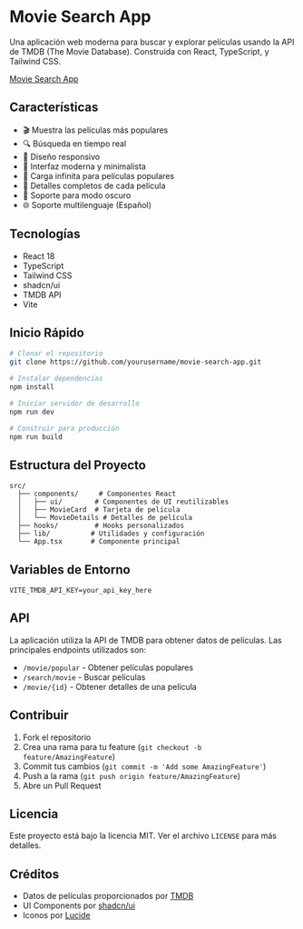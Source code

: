 # Movie Search App

Una aplicación web moderna para buscar y explorar películas usando la API de TMDB (The Movie Database). Construida con React, TypeScript, y Tailwind CSS.

[Movie Search App](https://moviesearchibdm.netlify.app/)

## Características

- 🎬 Muestra las películas más populares
- 🔍 Búsqueda en tiempo real
- 📱 Diseño responsivo
- 🎨 Interfaz moderna y minimalista
- 🔄 Carga infinita para películas populares
- 📝 Detalles completos de cada película
- 🌙 Soporte para modo oscuro
- 🌐 Soporte multilenguaje (Español)

## Tecnologías

- React 18
- TypeScript
- Tailwind CSS
- shadcn/ui
- TMDB API
- Vite

## Inicio Rápido

```bash
# Clonar el repositorio
git clone https://github.com/yourusername/movie-search-app.git

# Instalar dependencias
npm install

# Iniciar servidor de desarrollo
npm run dev

# Construir para producción
npm run build
```

## Estructura del Proyecto

```
src/
  ├── components/     # Componentes React
  │   ├── ui/        # Componentes de UI reutilizables
  │   ├── MovieCard  # Tarjeta de película
  │   └── MovieDetails # Detalles de película
  ├── hooks/         # Hooks personalizados
  ├── lib/          # Utilidades y configuración
  └── App.tsx       # Componente principal
```

## Variables de Entorno

```env
VITE_TMDB_API_KEY=your_api_key_here
```

## API

La aplicación utiliza la API de TMDB para obtener datos de películas. Las principales endpoints utilizados son:

- `/movie/popular` - Obtener películas populares
- `/search/movie` - Buscar películas
- `/movie/{id}` - Obtener detalles de una película

## Contribuir

1. Fork el repositorio
2. Crea una rama para tu feature (`git checkout -b feature/AmazingFeature`)
3. Commit tus cambios (`git commit -m 'Add some AmazingFeature'`)
4. Push a la rama (`git push origin feature/AmazingFeature`)
5. Abre un Pull Request

## Licencia

Este proyecto está bajo la licencia MIT. Ver el archivo `LICENSE` para más detalles.

## Créditos

- Datos de películas proporcionados por [TMDB](https://www.themoviedb.org/)
- UI Components por [shadcn/ui](https://ui.shadcn.com/)
- Iconos por [Lucide](https://lucide.dev/)